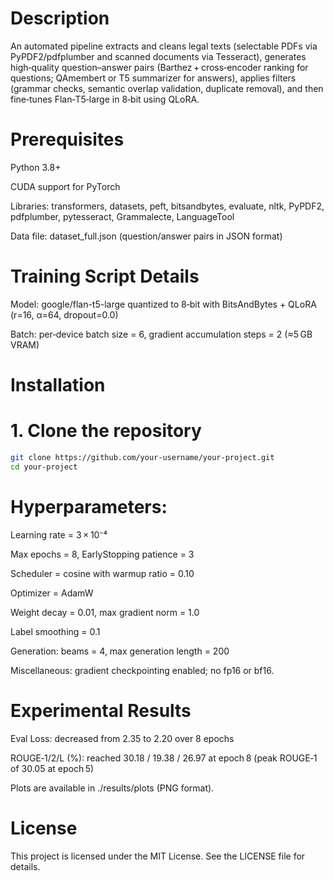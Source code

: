 # Description
An automated pipeline extracts and cleans legal texts (selectable PDFs via PyPDF2/pdfplumber and scanned documents via Tesseract), generates high‑quality question–answer pairs (Barthez + cross‑encoder ranking for questions; QAmembert or T5 summarizer for answers), applies filters (grammar checks, semantic overlap validation, duplicate removal), and then fine‑tunes Flan‑T5‑large in 8‑bit using QLoRA.

# Prerequisites
Python 3.8+

CUDA support for PyTorch

Libraries: transformers, datasets, peft, bitsandbytes, evaluate, nltk, PyPDF2, pdfplumber, pytesseract, Grammalecte, LanguageTool

Data file: dataset_full.json (question/answer pairs in JSON format)


# Training Script Details
Model: google/flan-t5-large quantized to 8‑bit with BitsAndBytes + QLoRA (r=16, α=64, dropout=0.0)

Batch: per‑device batch size = 6, gradient accumulation steps = 2 (≈5 GB VRAM)

# Installation
# 1. Clone the repository

```bash
git clone https://github.com/your-username/your-project.git
cd your-project
```
# Hyperparameters:

Learning rate = 3 × 10⁻⁴

Max epochs = 8, EarlyStopping patience = 3

Scheduler = cosine with warmup ratio = 0.10

Optimizer = AdamW

Weight decay = 0.01, max gradient norm = 1.0

Label smoothing = 0.1

Generation: beams = 4, max generation length = 200

Miscellaneous: gradient checkpointing enabled; no fp16 or bf16.

# Experimental Results
Eval Loss: decreased from 2.35 to 2.20 over 8 epochs

ROUGE‑1/2/L (%): reached 30.18 / 19.38 / 26.97 at epoch 8 (peak ROUGE‑1 of 30.05 at epoch 5)

Plots are available in ./results/plots (PNG format).

# License
This project is licensed under the MIT License. See the LICENSE file for details.
